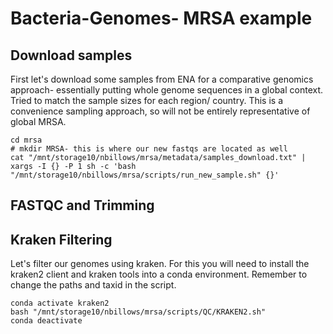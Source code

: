 # Bacteria-Genomes- MRSA example
## Download samples
First let's download some samples from ENA for a comparative genomics approach- essentially putting whole genome sequences in a global context. Tried to match the sample sizes for each region/ country. This is a convenience sampling approach, so will not be entirely representative of global MRSA.
```
cd mrsa
# mkdir MRSA- this is where our new fastqs are located as well
cat "/mnt/storage10/nbillows/mrsa/metadata/samples_download.txt" | xargs -I {} -P 1 sh -c 'bash "/mnt/storage10/nbillows/mrsa/scripts/run_new_sample.sh" {}'
```
## FASTQC and Trimming

## Kraken Filtering

Let's filter our genomes using kraken. For this you will need to install the kraken2 client and kraken tools into a conda environment. Remember to change the paths and taxid in the script. 
```
conda activate kraken2
bash "/mnt/storage10/nbillows/mrsa/scripts/QC/KRAKEN2.sh"
conda deactivate
```


